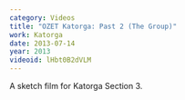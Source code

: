 ```yaml
---
category: Videos
title: "OZET Katorga: Past 2 (The Group)"
work: Katorga
date: 2013-07-14
year: 2013
videoid: lHbt0B2dVLM
---
```


A sketch film for Katorga Section 3.





